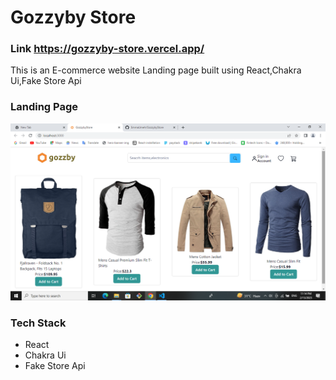 # Gozzyby Store
### Link https://gozzyby-store.vercel.app/

This is an E-commerce website Landing page built using React,Chakra Ui,Fake Store Api

### Landing Page

<img src="./public/assets/Gozzybyscreenshot.png" />


### Tech Stack

- React
- Chakra Ui
- Fake Store Api
